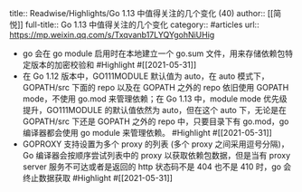 title:: Readwise/Highlights/Go 1.13 中值得关注的几个变化 (40)
author:: [[简悦]]
full-title:: Go 1.13 中值得关注的几个变化
category:: #articles
url:: https://mp.weixin.qq.com/s/Txqvanb17LYQYgohNiUHig

- go 会在 go module 启用时在本地建立一个 go.sum 文件，用来存储依赖包特定版本的加密校验和 #Highlight #[[2021-05-31]]
- 在 Go 1.12 版本中，GO111MODULE 默认值为 auto，在 auto 模式下，GOPATH/src 下面的 repo 以及在 GOPATH 之外的 repo 依旧使用 GOPATH mode，不使用 go.mod 来管理依赖；在 Go 1.13 中，module mode 优先级提升，GO111MODULE 的默认值依然为 auto，但在这个 auto 下，无论是在 GOPATH/src 下还是 GOPATH 之外的 repo 中，只要目录下有 go.mod，go 编译器都会使用 go module 来管理依赖。 #Highlight #[[2021-05-31]]
- GOPROXY 支持设置为多个 proxy 的列表 (多个 proxy 之间采用逗号分隔)，Go 编译器会按顺序尝试列表中的 proxy 以获取依赖包数据，但是当有 proxy server 服务不可达或者是返回的 http 状态码不是 404 也不是 410 时，go 会终止数据获取 #Highlight #[[2021-05-31]]